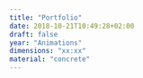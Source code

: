 ```yaml
---
title: "Portfolio"
date: 2018-10-21T10:49:28+02:00
draft: false
year: "Animations"
dimensions: "xx:xx"
material: "concrete"
---
```


